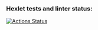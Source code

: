 ### Hexlet tests and linter status:
[![Actions Status](https://github.com/ankosde/python-project-49/workflows/hexlet-check/badge.svg)](https://github.com/ankosde/python-project-49/actions)
